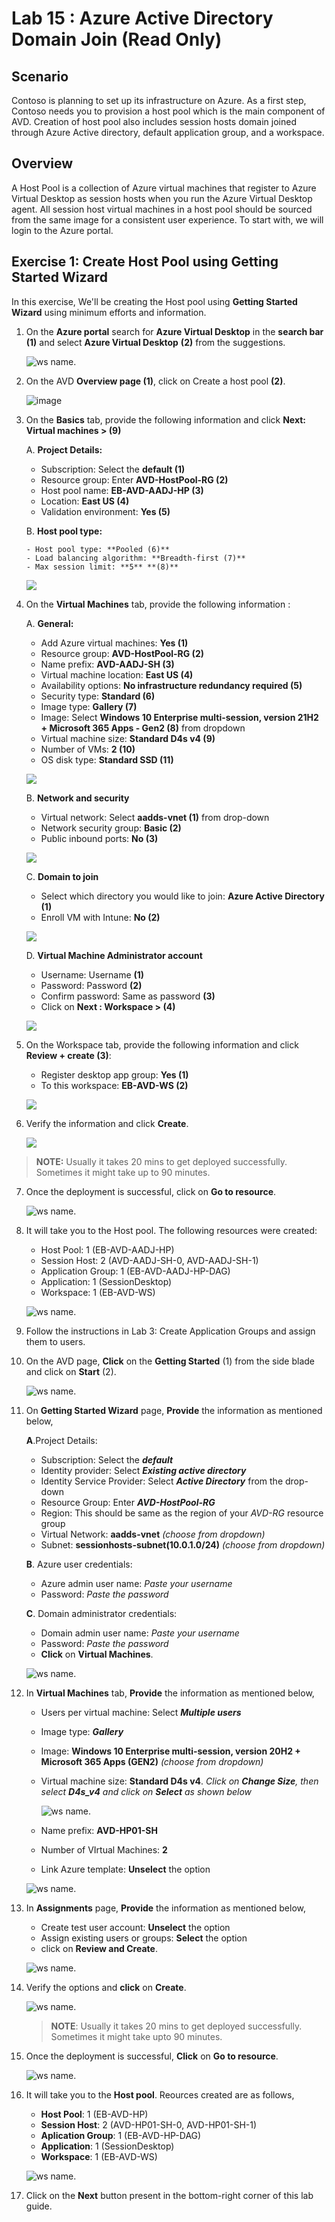 # Lab 15 : Azure Active Directory Domain Join (Read Only) 

## **Scenario**

 Contoso is planning to set up its infrastructure on Azure. As a first step, Contoso needs you to provision a host pool which is the main component of AVD. Creation of host pool also includes session hosts domain joined through Azure Active directory, default application group, and a workspace.

## **Overview**

 A Host Pool is a collection of Azure virtual machines that register to Azure Virtual Desktop as session hosts when you run the Azure Virtual Desktop agent. All session host virtual machines in a host pool should be sourced from the same image for a consistent user experience. To start with, we will login to the Azure portal.
 
## Exercise 1: Create Host Pool using Getting Started Wizard

In this exercise, We'll be creating the Host pool using **Getting Started Wizard** using minimum efforts and information.

1. On the **Azure portal** search for **Azure Virtual Desktop** in the **search bar** **(1)** and select **Azure Virtual Desktop** **(2)** from the suggestions.

   ![ws name.](media/2avd1.png)
   
    
2.	On the AVD **Overview page (1)**, click on Create a host pool **(2)**.

    ![image](https://user-images.githubusercontent.com/83349577/175352775-1ca92f9e-b510-4fee-89e5-8c476bcffa5b.png)

 
3.	On the **Basics** tab, provide the following information and click **Next: Virtual machines > (9)**

    A. **Project Details:**

       - Subscription: Select the **default (1)**
       - Resource group: Enter **AVD-HostPool-RG (2)**
       - Host pool name: **EB-AVD-AADJ-HP (3)**
       - Location: **East US (4)**
       - Validation environment: **Yes (5)**
        
    B. **Host pool type:**
    
        - Host pool type: **Pooled (6)**
        - Load balancing algorithm: **Breadth-first (7)**
        - Max session limit: **5** **(8)**


     ![](../media/createhp-new.png)
        
   
4.	On the **Virtual Machines** tab, provide the following information :

    A. **General:**
    
       - Add Azure virtual machines: **Yes (1)**
       - Resource group: **AVD-HostPool-RG (2)**
       - Name prefix: **AVD-AADJ-SH (3)**
       - Virtual machine location: **East US (4)**
       - Availability options: **No infrastructure redundancy required (5)**
       - Security type: **Standard (6)**
       - Image type: **Gallery (7)**
       - Image: Select **Windows 10 Enterprise multi-session, version 21H2 + Microsoft 365 Apps - Gen2 (8)** from dropdown
       - Virtual machine size: **Standard D4s v4 (9)**
       - Number of VMs: **2 (10)**
       - OS disk type: **Standard SSD (11)**

       ![](../media/createhp1-new.png)
       
    B. **Network and security**
    
       - Virtual network: Select **aadds-vnet (1)** from drop-down
       - Network security group: **Basic (2)**
       - Public inbound ports: **No (3)**

      ![](../media/createhp3-new.png)
       
    C. **Domain to join**
    
       - Select which directory you would like to join: **Azure Active Directory (1)**
       - Enroll VM with Intune: **No (2)**

       ![](../media/domaintojoin.png)

    D. **Virtual Machine Administrator account**
    
       - Username: Username **(1)**
       - Password: Password **(2)**
       - Confirm password: Same as password **(3)**
       - Click on **Next : Workspace > (4)**

       ![](../media/vmadminaccount.png)

5.	On the Workspace tab, provide the following information and click **Review + create (3)**:

     - Register desktop app group: **Yes (1)**
     - To this workspace: **EB-AVD-WS (2)**

     ![](../media/createhp4-new.png)

6.	Verify the information and click **Create**.

    ![](../media/createhp5-new.png)


   > **NOTE:** Usually it takes 20 mins to get deployed successfully. Sometimes it might take up to 90 minutes.

7.	Once the deployment is successful, click on **Go to resource**.

    ![ws name.](media/gsw7.png)

8.	It will take you to the Host pool. The following resources were created:

     - Host Pool: 1 (EB-AVD-AADJ-HP)
     - Session Host: 2 (AVD-AADJ-SH-0, AVD-AADJ-SH-1)
     - Application Group: 1 (EB-AVD-AADJ-HP-DAG)
     - Application: 1 (SessionDesktop)
     - Workspace: 1 (EB-AVD-WS)
     
     ![ws name.](media/gsw8.png)

9.	Follow the instructions in Lab 3: Create Application Groups and assign them to users.



   
1. On the AVD page, **Click** on the **Getting Started** (1) from the side blade and click on **Start** (2).

   ![ws name.](media/gsw1.png)
   
1. On **Getting Started Wizard** page, **Provide** the information as mentioned below,

   **A**.Project Details:

   - Subscription: Select the ***default***
   - Identity provider: Select ***Existing active directory***
   - Identity Service Provider: Select ***Active Directory*** from the drop-down
   - Resource Group: Enter ***AVD-HostPool-RG***
   - Region: This should be same as the region of your *AVD-RG* resource group
   - Virtual Network: **aadds-vnet** *(choose from dropdown)*
   - Subnet: **sessionhosts-subnet(10.0.1.0/24)** *(choose from dropdown)*
   
   **B**. Azure user credentials:
   
   - Azure admin user name: *Paste your username* **<inject key="AzureAdUserEmail" />**
   - Password: *Paste the password* **<inject key="AzureAdUserPassword" />**

   **C**. Domain administrator credentials:
   
   - Domain admin user name: *Paste your username* **<inject key="AzureAdUserEmail" />**
   - Password: *Paste the password* **<inject key="AzureAdUserPassword" />**
   - **Click** on **Virtual Machines**.

   ![ws name.](media/aadj.png)
   
1. In **Virtual Machines** tab, **Provide** the information as mentioned below,
   
   - Users per virtual machine: Select ***Multiple users***
   - Image type: ***Gallery***
   - Image: **Windows 10 Enterprise multi-session, version 20H2 + Microsoft 365 Apps (GEN2)** *(choose from dropdown)*
   - Virtual machine size: **Standard D4s v4**. *Click on **Change Size**, then select **D4s_v4** and click on **Select** as shown below*

     ![ws name.](media/2avd18.png)
   
   - Name prefix: **AVD-HP01-SH**
   - Number of VIrtual Machines: **2**
   - Link Azure template: **Unselect** the option

   ![ws name.](media/gsw3.png)
   
1. In **Assignments** page, **Provide** the information as mentioned below, 
   
   - Create test user account: **Unselect** the option
   - Assign existing users or groups: **Select** the option
   - click on **Review and Create**.

   ![ws name.](media/gsw4.png)
   
1. Verify the options and **click** on **Create**.

   ![ws name.](media/gsw5.png)
   
   >**NOTE**: Usually it takes 20 mins to get deployed successfully. Sometimes it might take upto 90 minutes.
   
1. Once the deployment is successful, **Click** on **Go to resource**.

   ![ws name.](media/gsw7.png)
   
1. It will take you to the **Host pool**. Reources created are as follows,

   - **Host Pool**: 1 (EB-AVD-HP)
   - **Session Host**: 2 (AVD-HP01-SH-0, AVD-HP01-SH-1)
   - **Aplication Group**: 1 (EB-AVD-HP-DAG)
   - **Application**: 1 (SessionDesktop)
   - **Workspace**: 1 (EB-AVD-WS)

   ![ws name.](media/gsw8.png)
   
1. Click on the **Next** button present in the bottom-right corner of this lab guide.  
   
